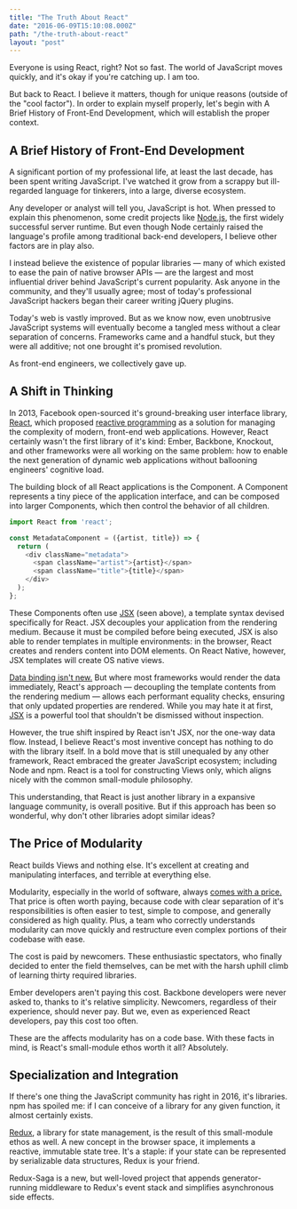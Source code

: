 ```yaml
---
title: "The Truth About React"
date: "2016-06-09T15:10:08.000Z"
path: "/the-truth-about-react"
layout: "post"
---
```

Everyone is using React, right? Not so fast. The world of JavaScript moves quickly, and it's okay if you're catching up. I am too.

But back to React. I believe it matters, though for unique reasons (outside of the "cool factor"). In order to explain myself properly, let's begin with A Brief History of Front-End Development, which will establish the proper context.

## A Brief History of Front-End Development

A significant portion of my professional life, at least the last decade, has been spent writing JavaScript. I've watched it grow from a scrappy but ill-regarded language for tinkerers, into a large, diverse ecosystem.

Any developer or analyst will tell you, JavaScript is hot. When pressed to explain this phenomenon, some credit projects like [Node.js](https://nodejs.org), the first widely successful server runtime. But even though Node certainly raised the language's profile among traditional back-end developers, I believe other factors are in play also.

I instead believe the existence of popular libraries &mdash; many of which existed to ease the pain of native browser APIs &mdash; are the largest and most influential driver behind JavaScript's current popularity. Ask anyone in the community, and they'll usually agree; most of today's professional JavaScript hackers began their career writing jQuery plugins.

Today's web is vastly improved. But as we know now, even unobtrusive JavaScript systems will eventually become a tangled mess without a clear separation of concerns. Frameworks came and a handful stuck, but they were all additive; not one brought it's promised revolution.

As front-end engineers, we collectively gave up.

## A Shift in Thinking

In 2013, Facebook open-sourced it's ground-breaking user interface library, [React](http://reactjs.com), which proposed [reactive programming](https://en.wikipedia.org/wiki/Reactive_programming) as a solution for managing the complexity of modern, front-end web applications. However, React certainly wasn't the first library of it's kind: Ember, Backbone, Knockout, and other frameworks were all working on the same problem: how to enable the next generation of dynamic web applications without ballooning engineers' cognitive load.

The building block of all React applications is the Component. A Component represents a tiny piece of the application interface, and can be composed into larger Components, which then control the behavior of all children.

```javascript
import React from 'react';

const MetadataComponent = ({artist, title}) => {
  return (
    <div className="metadata">
      <span className="artist">{artist}</span>
      <span className="title">{title}</span>
    </div>
  );
};
```

These Components often use [JSX](https://facebook.github.io/react/docs/jsx-in-depth.html) (seen above), a template syntax devised specifically for React. JSX decouples your application from the rendering medium. Because it must be compiled before being executed, JSX is also able to render templates in multiple environments: in the browser, React creates and renders content into DOM elements. On React Native, however, JSX templates will create OS native views.

[Data binding isn't new.](https://guides.emberjs.com/v2.6.0/object-model/bindings) But where most frameworks would render the data immediately, React's approach &mdash; decoupling the template contents from the rendering medium &mdash; allows each performant equality checks, ensuring that only updated properties are rendered. While you may hate it at first, [JSX](https://facebook.github.io/react/docs/jsx-in-depth.html) is a powerful tool that shouldn't be dismissed without inspection.

However, the true shift inspired by React isn't JSX, nor the one-way data flow. Instead, I believe React's most inventive concept has nothing to do with the library itself. In a bold move that is still unequaled by any other framework, React embraced the greater JavaScript ecosystem; including Node and npm. React is a tool for constructing Views only, which aligns nicely with the common small-module philosophy.

This understanding, that React is just another library in a expansive language community, is overall positive. But if this approach has been so wonderful, why don't other libraries adopt similar ideas?

## The Price of Modularity

React builds Views and nothing else. It's excellent at creating and manipulating interfaces, and terrible at everything else.

Modularity, especially in the world of software, always [comes with a price.](http://gianarb.it/blog/the-price-of-modularity) That price is often worth paying, because code with clear separation of it's responsibilities is often easier to test, simple to compose, and generally considered as high quality. Plus, a team who correctly understands modularity can move quickly and restructure even complex portions of their codebase with ease.

The cost is paid by newcomers. These enthusiastic spectators, who finally decided to enter the field themselves, can be met with the harsh uphill climb of learning thirty required libraries.

Ember developers aren't paying this cost. Backbone developers were never asked to, thanks to it's relative simplicity. Newcomers, regardless of their experience, should never pay. But we, even as experienced React developers, pay this cost too often.

These are the affects modularity has on a code base. With these facts in mind, is React's small-module ethos worth it all? Absolutely.

## Specialization and Integration

If there's one thing the JavaScript community has right in 2016, it's libraries. npm has spoiled me: if I can conceive of a library for any given function, it almost certainly exists.

[Redux](http://redux.js.org), a library for state management, is the result of this small-module ethos as well. A new concept in the browser space, it implements a reactive, immutable state tree. It's a staple: if your state can be represented by serializable data structures, Redux is your friend.

Redux-Saga is a new, but well-loved project that appends generator-running middleware to Redux's event stack and simplifies asynchronous side effects.